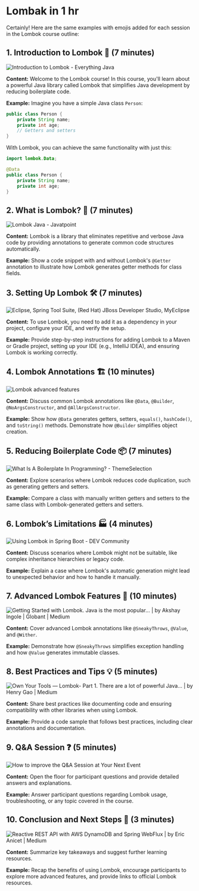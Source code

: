# Lombak in 1 hr

Certainly! Here are the same examples with emojis added for each session in the Lombok course outline:

## 1. Introduction to Lombok 👋 (7 minutes)
![Introduction to Lombok - Everything Java](https://www.everything-java.com/wp-content/uploads/2023/06/LombokFeaturedImage.png)


**Content:** Welcome to the Lombok course! In this course, you'll learn about a powerful Java library called Lombok that simplifies Java development by reducing boilerplate code.

**Example:** Imagine you have a simple Java class `Person`:

```java
public class Person {
    private String name;
    private int age;
    // Getters and setters
}
```

With Lombok, you can achieve the same functionality with just this:
```java
import lombok.Data;

@Data
public class Person {
    private String name;
    private int age;
}
```

## 2. What is Lombok? 🤔 (7 minutes)
![Lombok Java - Javatpoint](https://static.javatpoint.com/core/images/lombok-java.png)


**Content:** Lombok is a library that eliminates repetitive and verbose Java code by providing annotations to generate common code structures automatically.

**Example:** Show a code snippet with and without Lombok's `@Getter` annotation to illustrate how Lombok generates getter methods for class fields.

## 3. Setting Up Lombok 🛠️ (7 minutes)
![Eclipse, Spring Tool Suite, (Red Hat) JBoss Developer Studio, MyEclipse](https://projectlombok.org/img/lombok-installer.png)


**Content:** To use Lombok, you need to add it as a dependency in your project, configure your IDE, and verify the setup.

**Example:** Provide step-by-step instructions for adding Lombok to a Maven or Gradle project, setting up your IDE (e.g., IntelliJ IDEA), and ensuring Lombok is working correctly.

## 4. Lombok Annotations 🏗️ (10 minutes)
![Lombok advanced features](https://i0.wp.com/technicalsand.com/wp-content/uploads/2019/02/Lombok-advanced-features-annotations.jpg?fit=960%2C540&ssl=1)


**Content:** Discuss common Lombok annotations like `@Data`, `@Builder`, `@NoArgsConstructor`, and `@AllArgsConstructor`.

**Example:** Show how `@Data` generates getters, setters, `equals()`, `hashCode()`, and `toString()` methods. Demonstrate how `@Builder` simplifies object creation.

## 5. Reducing Boilerplate Code 📦 (7 minutes)
![What Is A Boilerplate In Programming? - ThemeSelection](https://q4y2k3w9.rocketcdn.me/wp-content/uploads/2022/04/boilerplate-in-programming-thegem-blog-default.png)


**Content:** Explore scenarios where Lombok reduces code duplication, such as generating getters and setters.

**Example:** Compare a class with manually written getters and setters to the same class with Lombok-generated getters and setters.

## 6. Lombok’s Limitations 🏭 (4 minutes)
![Using Lombok in Spring Boot - DEV Community](https://res.cloudinary.com/practicaldev/image/fetch/s---oYqLXjm--/c_limit%2Cf_auto%2Cfl_progressive%2Cq_auto%2Cw_880/https://dev-to-uploads.s3.amazonaws.com/i/mg4s5hy132rtkkzapttt.png)


**Content:** Discuss scenarios where Lombok might not be suitable, like complex inheritance hierarchies or legacy code.

**Example:** Explain a case where Lombok's automatic generation might lead to unexpected behavior and how to handle it manually.

## 7. Advanced Lombok Features 🧩 (10 minutes)
![Getting Started with Lombok. Java is the most popular… | by Akshay Ingole |  Globant | Medium](https://miro.medium.com/v2/resize:fit:1358/0*xei_MJc3VW4mUAKx.jpg)


**Content:** Cover advanced Lombok annotations like `@SneakyThrows`, `@Value`, and `@Wither`.

**Example:** Demonstrate how `@SneakyThrows` simplifies exception handling and how `@Value` generates immutable classes.

## 8. Best Practices and Tips 💡 (5 minutes)
![Own Your Tools — Lombok- Part 1. There are a lot of powerful Java… | by  Henry Gao | Medium](https://miro.medium.com/v2/resize:fit:1400/1*j5V53rj8Ghukibg7li5TeA.png)


**Content:** Share best practices like documenting code and ensuring compatibility with other libraries when using Lombok.

**Example:** Provide a code sample that follows best practices, including clear annotations and documentation.

## 9. Q&A Session ❓ (5 minutes)
![How to improve the Q&A Session at Your Next Event](https://cdn.eventplanner.net/imgs/rt8091_how-to-improve-the-qa-session-at-your-next-event@2x.jpg)


**Content:** Open the floor for participant questions and provide detailed answers and explanations.

**Example:** Answer participant questions regarding Lombok usage, troubleshooting, or any topic covered in the course.

## 10. Conclusion and Next Steps 🚪 (3 minutes)
![Reactive REST API with AWS DynamoDB and Spring WebFlux | by Eric Anicet |  Medium](https://miro.medium.com/v2/resize:fit:511/1*OtCy8lom1I0yr4DG4ETdXA.png)


**Content:** Summarize key takeaways and suggest further learning resources.

**Example:** Recap the benefits of using Lombok, encourage participants to explore more advanced features, and provide links to official Lombok resources.
